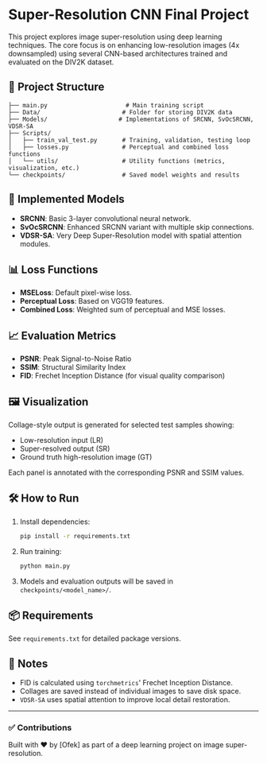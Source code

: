 # Super-Resolution CNN Final Project

This project explores image super-resolution using deep learning techniques. The core focus is on enhancing low-resolution images (4x downsampled) using several CNN-based architectures trained and evaluated on the DIV2K dataset.

## 📌 Project Structure

```
├── main.py                      # Main training script
├── Data/                       # Folder for storing DIV2K data
├── Models/                    # Implementations of SRCNN, SvOcSRCNN, VDSR-SA
├── Scripts/
│   ├── train_val_test.py       # Training, validation, testing loop
│   ├── losses.py               # Perceptual and combined loss functions
│   └── utils/                  # Utility functions (metrics, visualization, etc.)
└── checkpoints/                # Saved model weights and results
```

## 🧠 Implemented Models

- **SRCNN**: Basic 3-layer convolutional neural network.
- **SvOcSRCNN**: Enhanced SRCNN variant with multiple skip connections.
- **VDSR-SA**: Very Deep Super-Resolution model with spatial attention modules.

## 📊 Loss Functions

- **MSELoss**: Default pixel-wise loss.
- **Perceptual Loss**: Based on VGG19 features.
- **Combined Loss**: Weighted sum of perceptual and MSE losses.

## 📈 Evaluation Metrics

- **PSNR**: Peak Signal-to-Noise Ratio
- **SSIM**: Structural Similarity Index
- **FID**: Frechet Inception Distance (for visual quality comparison)

## 🖼️ Visualization

Collage-style output is generated for selected test samples showing:
- Low-resolution input (LR)
- Super-resolved output (SR)
- Ground truth high-resolution image (GT)

Each panel is annotated with the corresponding PSNR and SSIM values.

## 🛠️ How to Run

1. Install dependencies:

    ```bash
    pip install -r requirements.txt
    ```

2. Run training:

    ```bash
    python main.py
    ```

3. Models and evaluation outputs will be saved in `checkpoints/<model_name>/`.

## 📦 Requirements

See `requirements.txt` for detailed package versions.

## 🧪 Notes

- FID is calculated using `torchmetrics`' Frechet Inception Distance.
- Collages are saved instead of individual images to save disk space.
- `VDSR-SA` uses spatial attention to improve local detail restoration.

---

### ✅ Contributions

Built with ❤️ by [Ofek] as part of a deep learning project on image super-resolution.